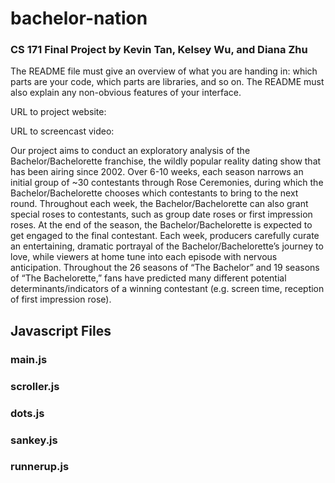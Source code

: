 # bachelor-nation
### CS 171 Final Project by Kevin Tan, Kelsey Wu, and Diana Zhu

The README file must give an overview of what you are handing in: which parts are your code, which parts are libraries, 
and so on. The README must also explain any non-obvious features of your interface.

URL to project website:

URL to screencast video:

Our project aims to conduct an exploratory analysis of the Bachelor/Bachelorette franchise, the wildly popular reality dating show that has been airing since 2002. Over 6-10 weeks, each season narrows an initial group of ~30 contestants through Rose Ceremonies, during which the Bachelor/Bachelorette chooses which contestants to bring to the next round. Throughout each week, the Bachelor/Bachelorette can also grant special roses to contestants, such as group date roses or first impression roses. At the end of the season, the Bachelor/Bachelorette is expected to get engaged to the final contestant. Each week, producers carefully curate an entertaining, dramatic portrayal of the Bachelor/Bachelorette’s journey to love, while viewers at home tune into each episode with nervous anticipation. Throughout the 26 seasons of “The Bachelor” and 19 seasons of “The Bachelorette,” fans have predicted many different potential determinants/indicators of a winning contestant (e.g. screen time, reception of first impression rose).

## Javascript Files 

### main.js

### scroller.js

### dots.js

### sankey.js

### runnerup.js
